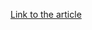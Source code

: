 [Link to the article](https://securityaffairs.com/171692/apt/china-salt-typhoon-breached-telecommunications.html)
